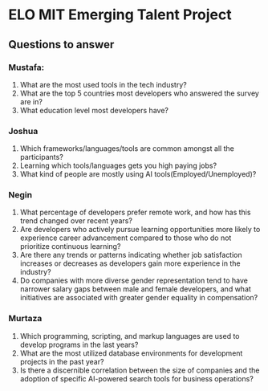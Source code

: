 # ELO MIT Emerging Talent Project
## Questions to answer
### Mustafa:
1. What are the most used tools in the tech industry?
2. What are the top 5 countries most developers who answered the survey are in?
3. What education level most developers have?

### Joshua
1. Which frameworks/languages/tools are common amongst all the participants?
2. Learning which tools/languages gets you high paying jobs?
3. What kind of people are mostly using AI tools(Employed/Unemployed)?

### Negin
1. What percentage of developers prefer remote work, and how has this trend changed over recent years?
2. Are developers who actively pursue learning opportunities more likely to experience career advancement compared to those who do not prioritize continuous learning?
3. Are there any trends or patterns indicating whether job satisfaction increases or decreases as developers gain more experience in the industry?
4. Do companies with more diverse gender representation tend to have narrower salary gaps between male and female developers, and what initiatives are associated with greater gender equality in compensation?

### Murtaza 
1. Which programming, scripting, and markup languages are used to develop programs in the last years?
2. What are the most utilized database environments for development projects in the past year?
3. Is there a discernible correlation between the size of companies and the adoption of specific AI-powered search tools for business operations?
